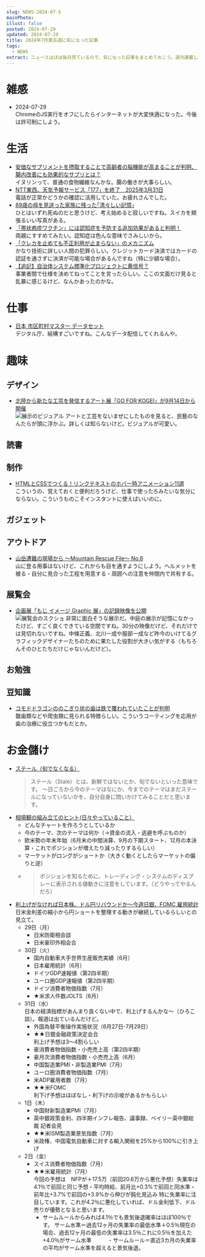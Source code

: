 ```yaml
---
slug: NEWS-2024-07-5
mainPhoto: 
illust: false
posted: 2024-07-29
updated: 2024-07-29
title: 2024年7月第五週に気になった記事
tags:
  - NEWS
extract: ニュースはほぼ毎日見ているので、気になった記事をまとめておこう。週刊連載したい。
---
```


# 雑感

- 2024-07-29  
  ChromeのJS実行をオフにしたらインターネットが大変快適になった。今後は許可制にしよう。

# 生活

- [安価なサプリメントを摂取することで高齢者の脳機能が高まることが判明、腸内改善にも効果的なサプリとは？](https://gigazine.net/news/20240729-cheap-supplement/)  
  イヌリンって、普通の食物繊維なんかな。腸の働きが大事らしい。
- [NTT東西、天気予報サービス「177」を終了　2025年3月31日](https://www.itmedia.co.jp/mobile/articles/2407/26/news180.html)  
  電話が正常かどうかの確認に活用していた。お疲れさんでした。
- [89歳の母を見送った家族に残った｢清々しい記憶｣](https://toyokeizai.net/articles/-/780284)  
  ひとはいずれ死ぬのだと思うけど、考え始めると寂しいですね。スイカを頬張るいい写真がある。
- [「帯状疱疹ワクチン」には認知症を予防する追加効果があると判明！](https://nazology.net/archives/157664/2)  
  両親にすすめてみたい。認知症は色んな意味でさみしいから。
- [「クレカを止めても不正利用が止まらない」のメカニズム](https://www.watch.impress.co.jp/docs/series/suzukij/1612388.html)  
  かなり技術に詳しい人間の犯罪らしい。クレジットカード決済ではカードの認証を通さずに決済が可能な場合があるんですね（特に少額な場合）。
- [【追記】自治体システム標準化プロジェクトに黄信号？](https://togetter.com/li/2410947)  
  事業者間で仕様を決めてねってことを言ったらしい。ここの文面だけ見ると乱暴に感じるけど、なんかあったのかな。
# 仕事

- [日本 市区町村マスター データセット](https://catalog.registries.digital.go.jp/rc/dataset/ba-o1-000000_g2-000002/resource/07b45993-c322-46e9-8010-bc54612bb67c)  
  デジタル庁、結構すごいですね。こんなデータ配信してくれるんや。

# 趣味

## デザイン

- [北陸から新たな工芸を発信するアート展「GO FOR KOGEI」が9月14日から開催](https://www.japandesign.ne.jp/news/2024/07/77387/)  
  ![展示のビジュアル](../../images/news/2024-07-29-NEWS/01.png)
  アートと工芸をないまぜにしたものを見ると、民藝のなんたらが頭に浮かぶ。詳しくは知らないけど。ビジュアルが可愛い。

## 読書

## 制作

- [HTMLとCSSでつくる！リンクテキストのホバー時アニメーション11選](https://ics.media/entry/240801/)  
  こういうの、覚えておくと便利だろうけど、仕事で使ったろみたいな気分にならない。こういうものこそインスタントに使えばいいのに。

## ガジェット

## アウトドア

- [山岳遭難の現場から ～Mountain Rescue File～ No.6](https://yamahack.com/6269)  
  山に登る用事はないけど、これからも目を通すようにしよう。ヘルメットを被る・自分に見合った工程を用意する・周囲への注意を仲間内で共有する。


## 展覧会

- [企画展「もじ イメージ Graphic 展」の記録映像を公開](https://www.2121designsight.jp/documents/2024/07/graphic-video.html)  
  ![展覧会のスクショ](../../images/news/2024-07-29-NEWS/02.png)
非常に面白そうな展示だ。中庭の展示が記憶になかったけど、すごく良くできている空間ですね。30分の映像だけど、それだけでは見切れないですね。中條正義、北川一成や服部一成など昨今のいけてるグラフィックデザイナーたちのために果たした役割が大きい気がする（もちろんそのひとたちだけじゃないんだけど）。
## お勉強

## 豆知識

- [コモドドラゴンののこぎり状の歯は鉄で覆われていたことが判明](https://karapaia.com/archives/52333551.html)  
  齧歯類などや爬虫類に見られる特徴らしい。こういうコーティングを応用が歯の治療に役立つかもだとか。

# お金儲け

- [ステール（旬でなくなる）](http://www.banya-mktforecast.jp/main/2024/07/post-729eb3.html#gsc.tab=0)  
  > ステール（Stale）とは、新鮮ではないとか、旬でないといった意味です。 〜日ごろから今のテーマはなにか、今までのテーマはまだステールになっていないかを、自分自身に問いかけてみることだと思います。
- [相場観の組み立てのヒント(日々やっていること）](http://www.banya-mktforecast.jp/main/2024/07/post-55554b.html#gsc.tab=0)  
  - どんなチャートを作ろうとしているか
  - 今のテーマ、次のテーマは何か（→資金の流入・逃避を呼ぶものか）
  - 欧米勢の年末年始（6月末の中間決算、9月の下期スタート、12月の本決算・これでポジションが増えたり減ったりするらしい）
  - マーケットがロングがショートか（大きく動くとしたらマーケットの偏りと逆）
  - > ポジションを知るために、トレーディング・システムのディスプレーに表示される値動きに注意をしています。（どうやってやるんだろ）
- [利上げがなければ日本株、ドル円リバウンドか～今週日銀、FOMC,雇用統計](http://hiroko.yutaka-shoji.co.jp/2024/07/fomc.html)  
  日米金利差の縮小から円ショートを整理する動きが継続しているらしいとの見立て。  
  - 29日（月）
    - 日米防衛相会談
    - 日米豪印外相会合
  - 30日（火）
    - 国内自動車大手世界生産販売実績（6月）
    - 日本雇用統計（6月）
    - ドイツGDP速報値（第2四半期）
    - ユーロ圏GDP速報値（第2四半期）
    - ドイツ消費者物価指数（7月）
    - ★米求人件数JOLTS（6月）
  - 31日（水）  
    日本の経済指標があんまり良くない中で、利上げするんかな〜（ひろこ談）。報道は出ているんだけど。
    - 外国為替平衡操作実施状況（6月27日-7月29日）
    - ★★日銀金融政策決定会合  
      利上げ予想は3〜4割らしい
    - 豪消費者物価指数・小売売上高（第2四半期）
    - 豪月次消費者物価指数・小売売上高（6月）
    - 中国製造業PMI・非製造業PMI（7月）
    - ユーロ圏消費者物価指数（7月）
    - 米ADP雇用者数（7月）
    - ★★米FOMC  
      利下げ予想はほぼなし・利下げの示唆があるかもらしい
  - 1日（木）
    - 中国財新製造業PMI（7月）
    - 英中銀政策金利、四半期インフレ報告、議事録、ベイリー英中銀総裁 記者会見
    - ★★米ISM製造業景気指数（7月）
    - 米政権、中国電気自動車に対する輸入関税を25%から100%に引き上げ
  - 2日（金）
    - スイス消費者物価指数（7月）
    - ★★米雇用統計（7月）  
      今回の予想は　NFPが＋17.5万（前回20.6万から悪化予想）失業率は4.1％で前回と同じ予想・平均時給、前月比+0.3%で前回と同水準・前年比+3.7%で前回の+3.9%から伸びが鈍化見込み
      特に失業率に注目しています。これが4.2％に悪化していれば、ドル金利低下、ドル売りが優勢となると思います。
      - サームルールからみれば4.1％でも景気後退確率はほぼ100％です。
      サーム水準＝過去12ヶ月の失業率の最低水準＋0.5％現在の場合、過去12ヶ月の最低の失業率は3.5％これに0.5％を加えた+4.0％がサーム水準
  　　　- サームルール＝直近3カ月の失業率の平均がサーム水準を超えると景気後退。